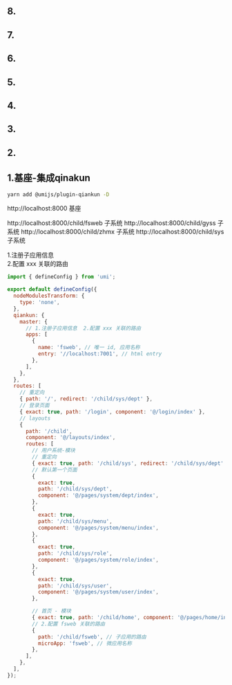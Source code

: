## 8.
## 7.
## 6.
## 5.
## 4.
## 3.
## 2.

## 1.基座-集成qinakun

```bash
yarn add @umijs/plugin-qiankun -D
```

http://localhost:8000 基座

http://localhost:8000/child/fsweb 子系统
http://localhost:8000/child/gyss 子系统
http://localhost:8000/child/zhmx 子系统
http://localhost:8000/child/sys 子系统


1.注册子应用信息  
2.配置 xxx 关联的路由
```js
import { defineConfig } from 'umi';

export default defineConfig({
  nodeModulesTransform: {
    type: 'none',
  },
  qiankun: {
    master: {
      // 1.注册子应用信息  2.配置 xxx 关联的路由
      apps: [
        {
          name: 'fsweb', // 唯一 id, 应用名称
          entry: '//localhost:7001', // html entry
        },
      ],
    },
  },
  routes: [
    // 重定向
    { path: '/', redirect: '/child/sys/dept' },
    // 登录页面
    { exact: true, path: '/login', component: '@/login/index' },
    // layouts
    {
      path: '/child',
      component: '@/layouts/index',
      routes: [
        // 用户系统-模块
        // 重定向
        { exact: true, path: '/child/sys', redirect: '/child/sys/dept' },
        // 默认第一个页面
        {
          exact: true,
          path: '/child/sys/dept',
          component: '@/pages/system/dept/index',
        },
        {
          exact: true,
          path: '/child/sys/menu',
          component: '@/pages/system/menu/index',
        },
        {
          exact: true,
          path: '/child/sys/role',
          component: '@/pages/system/role/index',
        },
        {
          exact: true,
          path: '/child/sys/user',
          component: '@/pages/system/user/index',
        },

        // 首页 - 模块
        { exact: true, path: '/child/home', component: '@/pages/home/index' },
        // 2.配置 fsweb 关联的路由
        {
          path: '/child/fsweb', // 子应用的路由
          microApp: 'fsweb', // 微应用名称
        },
      ],
    },
  ],
});

```




